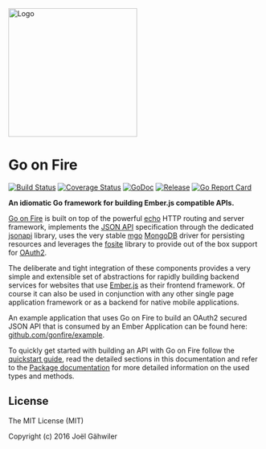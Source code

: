 <img src="http://joel-github-static.s3.amazonaws.com/gonfire/logo.png" alt="Logo" width="256"/>

# Go on Fire

[![Build Status](https://travis-ci.org/gonfire/fire.svg?branch=master)](https://travis-ci.org/gonfire/fire)
[![Coverage Status](https://coveralls.io/repos/github/gonfire/fire/badge.svg?branch=master)](https://coveralls.io/github/gonfire/fire?branch=master)
[![GoDoc](https://godoc.org/github.com/gonfire/fire?status.svg)](http://godoc.org/github.com/gonfire/fire)
[![Release](https://img.shields.io/github/release/gonfire/fire.svg)](https://github.com/gonfire/fire/releases)
[![Go Report Card](https://goreportcard.com/badge/github.com/gonfire/fire)](http://goreportcard.com/report/gonfire/fire)

**An idiomatic Go framework for building Ember.js compatible APIs.**

[Go on Fire](https://gonfire.org) is built on top of the powerful [echo](https://github.com/labstack/echo) HTTP routing and server framework, implements the [JSON API](http://jsonapi.org) specification through the dedicated [jsonapi](https://github.com/gonfire/jsonapi) library, uses the very stable [mgo](https://github.com/go-mgo/mgo) [MongoDB](https://www.mongodb.com) driver for persisting resources and leverages the [fosite](https://github.com/ory-am/fosite) library to provide out of the box support for [OAuth2](https://oauth.net/2/).

The deliberate and tight integration of these components provides a very simple and extensible set of abstractions for rapidly building backend services for websites that use [Ember.js](http://emberjs.com) as their frontend framework. Of course it can also be used in conjunction with any other single page application framework or as a backend for native mobile applications.

An example application that uses Go on Fire to build an OAuth2 secured JSON API that is consumed by an Ember Application can be found here: [github.com/gonfire/example](https://github.com/gonfire/example).

To quickly get started with building an API with Go on Fire follow the [quickstart guide](http://gonfire.org/#quickstart), read the detailed sections in this documentation and refer to the [Package documentation](https://godoc.org/github.com/gonfire/fire) for more detailed information on the used types and methods. 

## License

The MIT License (MIT)

Copyright (c) 2016 Joël Gähwiler
